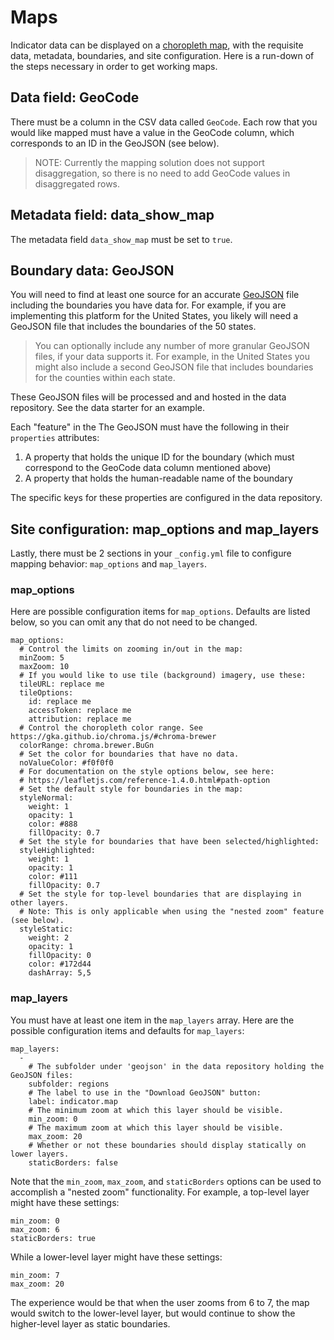 <h1>Maps</h1>

Indicator data can be displayed on a [choropleth map](https://en.wikipedia.org/wiki/Choropleth_map), with the requisite data, metadata, boundaries, and site configuration. Here is a run-down of the steps necessary in order to get working maps.

## Data field: GeoCode

There must be a column in the CSV data called `GeoCode`. Each row that you would like mapped must have a value in the GeoCode column, which corresponds to an ID in the GeoJSON (see below).

> NOTE: Currently the mapping solution does not support disaggregation, so there is no need to add GeoCode values in disaggregated rows.

## Metadata field: data_show_map

The metadata field `data_show_map` must be set to `true`.

## Boundary data: GeoJSON

You will need to find at least one source for an accurate [GeoJSON](http://geojson.org/) file including the boundaries you have data for. For example, if you are implementing this platform for the United States, you likely will need a GeoJSON file that includes the boundaries of the 50 states.

> You can optionally include any number of more granular GeoJSON files, if your data supports it. For example, in the United States you might also include a second GeoJSON file that includes boundaries for the counties within each state.

These GeoJSON files will be processed and and hosted in the data repository. See the data starter for an example.

Each "feature" in the The GeoJSON must have the following in their `properties` attributes:

1. A property that holds the unique ID for the boundary (which must correspond to the GeoCode data column mentioned above)
2. A property that holds the human-readable name of the boundary

The specific keys for these properties are configured in the data repository.

## Site configuration: map_options and map_layers

Lastly, there must be 2 sections in your `_config.yml` file to configure mapping behavior: `map_options` and `map_layers`.

### map_options

Here are possible configuration items for `map_options`. Defaults are listed below, so you can omit any that do not need to be changed.

```
map_options:
  # Control the limits on zooming in/out in the map:
  minZoom: 5
  maxZoom: 10
  # If you would like to use tile (background) imagery, use these:
  tileURL: replace me
  tileOptions:
    id: replace me
    accessToken: replace me
    attribution: replace me
  # Control the choropleth color range. See https://gka.github.io/chroma.js/#chroma-brewer
  colorRange: chroma.brewer.BuGn
  # Set the color for boundaries that have no data.
  noValueColor: #f0f0f0
  # For documentation on the style options below, see here:
  # https://leafletjs.com/reference-1.4.0.html#path-option
  # Set the default style for boundaries in the map:
  styleNormal:
    weight: 1
    opacity: 1
    color: #888
    fillOpacity: 0.7
  # Set the style for boundaries that have been selected/highlighted:
  styleHighlighted:
    weight: 1
    opacity: 1
    color: #111
    fillOpacity: 0.7
  # Set the style for top-level boundaries that are displaying in other layers.
  # Note: This is only applicable when using the "nested zoom" feature (see below).
  styleStatic:
    weight: 2
    opacity: 1
    fillOpacity: 0
    color: #172d44
    dashArray: 5,5
```

### map_layers

You must have at least one item in the `map_layers` array. Here are the possible configuration items and defaults for `map_layers`:

```
map_layers:
  -
    # The subfolder under 'geojson' in the data repository holding the GeoJSON files:
    subfolder: regions
    # The label to use in the "Download GeoJSON" button:
    label: indicator.map
    # The minimum zoom at which this layer should be visible.
    min_zoom: 0
    # The maximum zoom at which this layer should be visible.
    max_zoom: 20
    # Whether or not these boundaries should display statically on lower layers.
    staticBorders: false
```

Note that the `min_zoom`, `max_zoom`, and `staticBorders` options can be used to accomplish a "nested zoom" functionality. For example, a top-level layer might have these settings:

```
min_zoom: 0
max_zoom: 6
staticBorders: true
```

While a lower-level layer might have these settings:

```
min_zoom: 7
max_zoom: 20
```

The experience would be that when the user zooms from 6 to 7, the map would switch to the lower-level layer, but would continue to show the higher-level layer as static boundaries.

